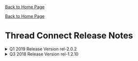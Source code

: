 [Back to Home Page](../README.md#welcome-to-thread-connect)

[Back to Home Page](../README.md#welcome-to-thread-connect)

# Thread Connect Release Notes


<details><summary>Q1 2019 Release Version rel-2.0.2</summary>

### Q1 2019 Release Notes

### Upgrade

TC now upgraded to Nifi 1.8
#### Highlights of the 1.8.0 release include:
* Cumulative release including Nifi 1.6 and 1.7 changes
* Secure cluster communication between nodes now requires two-way SSL
* Connections support load balancing across the cluster
* Nodes can be offloaded to prepare for decommissioning
* Easier to create a cluster on Docker with docker-compose and environment variables
* New or Improved Processors and Controller Services
* LookupService that uses ElasticSearch
* NetFlow Processors
* JoltTransformRecord processor
* Processors for interacting with Apache Kafka 2.0
* SQL results can now be output as records in any supported format
* ListenHTTP Processor supports multipart requests

#### UI
* Configure load balancing and load balancing compression from the Connection properties dialog
* Connections indicate load balancing status
* Cluster Summary dialog allows offloading disconnected nodes
* Documentation
* New documentation for load balancing and node offloading
* NiFi Port list
* For additional details check out - Apache Nifi release notes


#### Security
* Lacking file access permissions - Granular user permission for uploaded files, uploaded files now only visible to uploaded user and admin by default. Explicit access to the file would need to be granted to other users. This fixes the file access issue where all users could access the uploaded file(s).
* Nifi application running as root - With this release you will now be able to install Nifi as a non root user additional security fixes from Rel 1.6 and 1.7 are also included see documentation for details - Apache Nifi release notes


#### Connector


##### New in TC
TC now supports Predix timeSeries data ingestion using custom connector


##### Enhancements
* Nurego metering fixed for TC.
* Ability to do SFTP from Predix to on-prem using IPSEC tunnel in case EC agent cannot be run on the on-prem servers. Contact us for details
* Enhanced EC controller service integration in TC
* Salesforce connector now supports SOQL that allows to create advanced and complex queries


##### IOT


* TC in Edge Ecosystem
* TC- Edge CPP version now available for IOT - Contact us to discuss edge use cases
* TC- Edge Java version now available for IOT - Contact us to discuss edge use cases


#### Misc
* Auto scaling feature now supports scale-up or scale-down of the nodes in cluster as per demand
* Subscription Id has been added to all log messages being output from TC components including tc-admin. This feature allows NiFi to have configurable log levels that can be set at runtime by passing a value to a LOG_LEVEL ENV variable to the Docker container. It supports all the NIFI available logging levels. A new ENV variable called LOG_LEVEL is added to the NiFi container for which a log level can be provided to (ex: DEBUG, ERROR, TRACE, etc). TC-Admin application needs to have a standard logging module created (may already exist) that can be used as a single logging module throughout the application. 

</details>


<details><summary>Q3 2018 Release Version rel-1.2.10</summary>

### Q3 2018 Release Notes

#### TC-Mapper Version 1.0.0

ThreadConnnectMapper processor enables users to create data transformations between source and target schema elements visually. Internally these transformations are used to transform incoming Source data to its corresponding Target format. 

Mapper Release Features 
* Supports XML to XML and JSON to JSON transformations.
* Import Source and Target schema files (either .xml or .json) based on its type (XML/JSON).
* Option to edit the loaded schema files.
* XML/JSON syntax validation of the loaded schema files (Error highlight).
* Display the loaded schema files of Source and Target as Mappable tree. 
* Supports 1:1 visual mapping from Source to Target.
* User can delete all the mappings on clicking Reset and individual mapping on double click.
* Generates XSLT and JOLT SPEC based on the visual mapping.
* Generated transformation transforms incoming XML/JSON data internally.


#### SAP Connector Version 1.0.0

SAP connectors are used to communicate with SAP systems using IDOCs and BAPIs.

##### BAPI processor supports:		
* Connection to SAP system using SAP Connector library
* Discovery of BAPIs using wildcard character search.
* Import of Metadata, request and response profile, for selected BAPI.
* Ability to download the BAPI metadata.
* Execution of BAPIs in SAP system.
* Reprocessing of flow files when there is a connection timeout.
* Output format of BAPI response as XML or JSON.

##### IDOC processor supports:
* Receive IDOCs from SAP system configured in the SAP processor.
* Add IDOC control headers to the ThreadConnect Attributes
* Output IDOC received from SAP in XML or JSON format.
* IDOC Packaging- receive packaged IDOCs from SAP system and process them as separate flow-files in Thread Connect.
* Post IDOCs to SAP system configured in the processor
* Ability to update control headers using dynamic processor property, and ThreadConnect Attributes in case of Post IDOC.
* Reprocessing of flow files when there is a connection timeout for Post IDOC.
* Error Handling for general exceptions related to ThreadConnect Attributes.
* IDOC Packaging receive packaged IDOCs from the upstream process flow in Thread connect and process the IDOCs in packages to SAP system.

#### Salesforce Connector Version 1.0.0

Salesforce GET Operation Connector is used to perform Query action against a specific Salesforce record type or object (Account, Opportunity, Contact, etc). The Connector returns zero-to-many object record documents from a single Query request based on zero or more filters applied to the SOQL Query.

##### Connector Release Features 
* Connection to any native Salesforce application, including Sales Cloud and Service Cloud or Force.com
* Direct insert of SOQL query with one or more filters.
* Identify and fetch soft-deleted records from Salesforce.
* Support for batching object records fetched from Salesforce. Batching size is limited from 200 to 2000 object records.
* Limit on maximum number of object records to return from Salesforce. 
* Bulk API enablement to efficiently query large data sets and reduce the number of API requests. A bulk query can retrieve up to 15GB of data. This enablement mode can be use when more than 10,000 records are to be fetched.
* PK (primary key) Chunking support which can split bulk queries into chunks. Each chunk is processed as a separate batch with chunkSize configurable from a connector or automatically done by connector. 


#### Oracle Connector Version 1.0.0

Oracle Adapters are used to perform operations on different integration interface types by connecting to Oracle DB, Oracle AQ Streams and Oracle E-Business Suite through JDBC. Integration interface types include executing action call stored procedures and functions, enqueuing and dequeuing messages from the AQ stream.

##### AQ Features
* Connection to Oracle AQ Streams with the help of JDBC.
* Enqueue and Dequeue of AQ messages with ADT payload to or from the AQ queue.
* Retrieval of metadata information of AQ queue .
* Support for registering new subscribers to the event. 
* AQ messages can now be sent to intended recipients during enqueue operation.
* Polling mechanism which polls the AQ queue for messages.
* Dequeue conditions which can help consumers to dequeue messages faster.
* Message priorities and identifiers can be set which can help dequeuing agent to dequeue messages faster.
* Threshold limit can be set for while dequeuing payloads beyond which messages are not dequeued. 

##### E-Business Suite features
* Connection to Oracle DB and Oracle E-Business Suite with the help of JDBC.
* Execution of action call Oracle PLSQL Stored Procedures and Functions as defined in Oracle Integration Repository PLSQL interfaces.
* Capability to handle request in XML/JSON format for executing action call stored procedures and functions.
* Reprocessing of failed execution with configurable retry count.
* Provides functionality to search and select procedures and also help retrieving metadata information of procedures. The term procedure used here is to mean both stored procedures and functions.
* Supports wide range of Oracle data types.

##### Oracle8i Connector Version 1.0.0

Oracle8i Connection Service is a modification to Apache DBCP Connection Pool for connection to Oracle 8i databases.
Oracle8i Release Features		
* Connection to Oracle8i databases with fix connection pool size 
* Isolates Oracle8i driver and doesn't register it at system classloader level 
* Upgrade from TC 1.1 to support on TC 1.5

#### EC-TC Integration (Connecting to the data sources from another network (on-premise) )
 
* EC Agent executable is readily available for Thread Connect.
* EC Controller Service is accessible from main menu Main Menu > Controller Settings > Enterprise Connect.
* EC Agent can be easily configured in Client and server modes, will be enabled or disabled.
* Multiple EC Clients and Multiple EC Servers can be configured.
* All configured EC Agents can be seen on the EC controller service.
* Examples connectors that can be used with EC are – Postgres, Oracle, RabbitMQ, Sftp, SSH etc – Anything that requires a native TCP connection
 
Prerequisite: Enterprise Connect Predix Service - EC Gateway are setup and ready to use.


</details>


